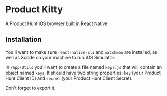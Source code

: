 # Product Kitty
A Product Hunt iOS browser built in React Native

## Installation
You'll want to make sure `react-native-cli` and `watchman` are installed, as well as Xcode on your machine to run iOS Simulator.

In `/App/Utils` you'll want to create a file named `keys.js` that will contain an object named `keys`. It should have two string properties: `key` (your Product Hunt Client ID) and `secret` (your Product Hunt Client Secret).

Don't forget to export it.
